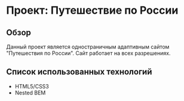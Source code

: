 # Проект: Путешествие по России

## Обзор
Данный проект является одностраничным адаптивным сайтом "Путешествия по России". Сайт работает на всех разрешениях.

## Список использованных технологий
 - HTML5/CSS3
 - Nested BEM
